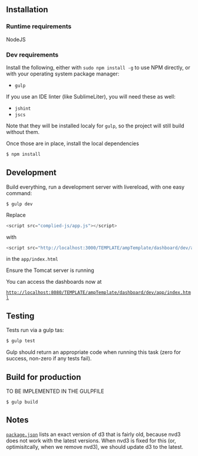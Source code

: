 
Installation
------------

### Runtime requirements

NodeJS

### Dev requirements

Install the following, either with `sudo npm install -g` to use NPM directly, or with your operating system package manager:

 * `gulp`

If you use an IDE linter (like SublimeLiter), you will need these as well:

 * `jshint`
 * `jscs`

Note that they will be installed localy for `gulp`, so the project will still build without them.


Once those are in place, install the local dependencies

```bash
$ npm install
```


Development
-----------

Build everything, run a development server with livereload, with one easy command:

```
$ gulp dev
````

Replace
```javascript
<script src="complied-js/app.js"></script>
```

with  

```javascript
<script src="http://localhost:3000/TEMPLATE/ampTemplate/dashboard/dev/app/compiled-js/app.js"></script>
```  

in the `app/index.html`

Ensure the Tomcat server is running

You can access the dashboards now at

[`http://localhost:8080/TEMPLATE/ampTemplate/dashboard/dev/app/index.html`](http://localhost:8080/TEMPLATE/ampTemplate/dashboard/dev/app/index.html)


Testing
-------

Tests run via a gulp tas:

```bash
$ gulp test
```

Gulp should return an appropriate code when running this task (zero for success, non-zero if any tests fail).


Build for production
--------------------

TO BE IMPLEMENTED IN THE GULPFILE

```
$ gulp build
```


Notes
-----

[`package.json`](package.json) lists an exact version of d3 that is fairly old, because nvd3 does not work with the latest versions. When nvd3 is fixed for this (or, optimisitcally, when we remove nvd3), we should update d3 to the latest.
